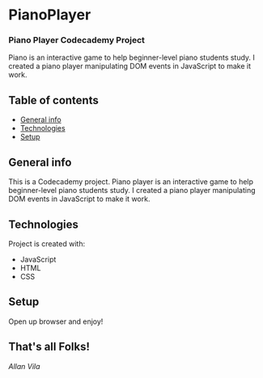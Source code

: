 # PianoPlayer
### Piano Player Codecademy Project
Piano is an interactive game to help  beginner-level piano students study. I created a piano player manipulating DOM events in JavaScript to make it work. 

## Table of contents
* [General info](#general-info)
* [Technologies](#technologies)
* [Setup](#setup)
## General info
This is a Codecademy project. Piano player is an interactive game to help  beginner-level piano students study. I created a piano player manipulating DOM events in JavaScript to make it work. 
	
## Technologies
Project is created with:
* JavaScript
* HTML
* CSS
	
## Setup

Open up browser and enjoy!


## That's all Folks!
*Allan Vila*
